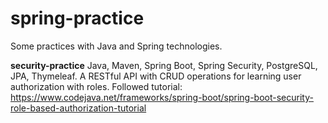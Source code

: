 # spring-practice
Some practices with Java and Spring technologies.

**security-practice**
Java, Maven, Spring Boot, Spring Security, PostgreSQL, JPA, Thymeleaf.
A RESTful API with CRUD operations for learning user authorization with roles.
Followed tutorial: https://www.codejava.net/frameworks/spring-boot/spring-boot-security-role-based-authorization-tutorial
